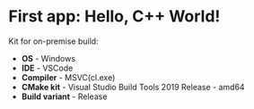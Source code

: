 # First app: **Hello, C++ World!**

Kit for on-premise build:
- **OS** - Windows
- **IDE** - VSCode
- **Compiler** - MSVC(cl.exe)
- **CMake kit** - Visual Studio Build Tools 2019 Release - amd64
- **Build variant** - Release